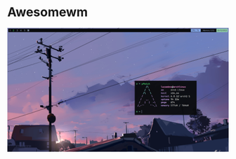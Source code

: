 # Awesomewm 

<img src="./.config/awesome/assets/wallpapers/mydesktop.png" alt="Desktop screenshot" >

